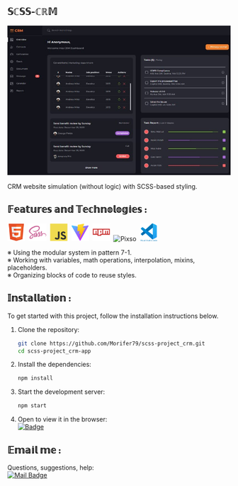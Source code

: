 ## 𝕊ℂ𝕊𝕊-ℂℝ𝕄

![SCSS-CRM](./src/img/sass-crm.jpg)  

CRM website simulation (without logic) with SCSS-based styling.

## 𝔽𝕖𝕒𝕥𝕦𝕣𝕖𝕤 𝕒𝕟𝕕 𝕋𝕖𝕔𝕙𝕟𝕠𝕝𝕠𝕘𝕚𝕖𝕤 ᎓    

<img src="https://github.com/devicons/devicon/blob/master/icons/html5/html5-original.svg" title="HTML5" alt="HTML" width="40" height="40"/></a>&nbsp;
  <img src="https://github.com/devicons/devicon/blob/master/icons/sass/sass-original.svg"  title="SCSS" alt="SCSS" width="40" height="40"/>&nbsp;
  <img src="https://github.com/devicons/devicon/blob/master/icons/javascript/javascript-original.svg" title="JavaScript" alt="JavaScript" width="40" height="40"/>&nbsp;
  <img src="https://github.com/devicons/devicon/blob/master/icons/vitejs/vitejs-original.svg" title="Vite" alt="Vite" width="40" height="40"/>&nbsp;
  <img src="https://github.com/devicons/devicon/blob/master/icons/npm/npm-original-wordmark.svg" title="npm" alt="npm" width="40" height="40"/>&nbsp;
  <img src="https://cms.pixso.net/images/home/format-pix.png" title="Pixso" alt="Pixso" width="40" height="40"/>&nbsp;
  <img src="https://github.com/devicons/devicon/blob/master/icons/vscode/vscode-original-wordmark.svg" title="VSCode" alt="VSCode" width="40" height="40"/>&nbsp;  
  
※ Using the modular system in pattern 7-1.  
※ Working with variables, math operations, interpolation, mixins, placeholders.  
※ Organizing blocks of code to reuse styles.  

## 𝕀𝕟𝕤𝕥𝕒𝕝𝕝𝕒𝕥𝕚𝕠𝕟 ᎓  

To get started with this project, follow the installation instructions below.

1. Clone the repository:
   ```bash
   git clone https://github.com/Morifer79/scss-project_crm.git
   cd scss-project_crm-app
   ```
2. Install the dependencies:
   ```bash
   npm install
   ```
3. Start the development server:
   ```bash
   npm start
   ```
4. Open to view it in the browser:  
<a href="https://morifer79.github.io/scss-project_crm/"><img src="https://badgen.net/badge/🌎 www:/CRM/yellow?icon=browser" alt="Badge"/></a>

## 𝔼𝕞𝕒𝕚𝕝 𝕞𝕖 ᎓
Questions, suggestions, help:  
<a href="mailto:cyber-morifer@proton.me"><img src="https://badgen.net/badge/📧 email:/cyber-morifer@proton.me/yellow?icon=email" alt="Mail Badge"/></a>
   
